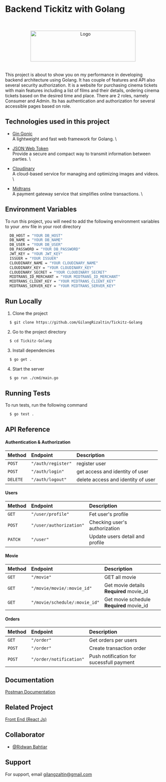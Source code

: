 # Backend Tickitz with Golang

<br>
<br>
<div align="center">
  <img src="https://res.cloudinary.com/doncmmfaa/image/upload/v1705476761/samples/Tickitz_1_qjg2bh.png" alt="Logo" width="340" height="100"/>
</div>
<br>
<br>
This project is about to show you on my performance in developing backend architecture using Golang. It has couple of features and API also several security authorization. It is a website for purchasing cinema tickets with main features including a list of films and their details, ordering cinema tickets based on the desired time and place. There are 2 roles, namely Consumer and Admin. Its has authentication and authorization for several accessible pages based on role.

## Technologies used in this project

- [Gin Gonic](https://pkg.go.dev/github.com/gin-gonic/gin#section-readme) \
  A lightweight and fast web framework for Golang. \

- [JSON Web Token](https://jwt.io/introduction) \
  Provide a secure and compact way to transmit information between parties. \

- [Cloudinary](https://cloudinary.com/documentation) \
  A cloud-based service for managing and optimizing images and videos. \

- [Midtrans](https://docs.midtrans.com/) \
  A payment gateway service that simplifies online transactions. \

## Environment Variables

To run this project, you will need to add the following environment variables to your .env file in your root directory

```bash
  DB_HOST = "YOUR DB_HOST"
  DB_NAME = "YOUR DB_NAME"
  DB_USER = "YOUR DB_USER"
  DB_PASSWORD = "YOUR DB_PASSWORD"
  JWT_KEY = "YOUR JWT_KEY"
  ISSUER = "YOUR ISSUER"
  CLOUDINARY_NAME = "YOUR CLOUDINARY_NAME"
  CLOUDINARY_KEY = "YOUR CLOUDINARY_KEY"
  CLOUDINARY_SECRET = "YOUR CLOUDINARY_SECRET"
  MIDTRANS_ID_MERCHANT = "YOUR MIDTRANS_ID_MERCHANT"
  MIDTRANS_CLIENT_KEY = "YOUR MIDTRANS_CLIENT_KEY"
  MIDTRANS_SERVER_KEY = "YOUR MIDTRANS_SERVER_KEY"
```

## Run Locally

1. Clone the project

```bash
  $ git clone https://github.com/GilangRizaltin/Tickitz-Golang
```

2. Go to the project directory

```bash
  $ cd Tickitz-Golang
```

3. Install dependencies

```bash
  $ go get .
```

4. Start the server

```bash
  $ go run ./cmd/main.go
```

## Running Tests

To run tests, run the following command

```bash
  $ go test .
```

## API Reference

#### Authentication & Authorization

| Method   | Endpoint           | Description                        |
| :------- | :----------------- | :--------------------------------- |
| `POST`   | `"/auth/register"` | register user                      |
| `POST`   | `"/auth/login"`    | get access and identity of user    |
| `DELETE` | `"/auth/logout"`   | delete access and identity of user |

#### Users

| Method  | Endpoint                | Description                     |
| :------ | :---------------------- | :------------------------------ |
| `GET`   | `"/user/profile"`       | Fet user's profile              |
| `POST`  | `"/user/authorization"` | Checking user's authorization   |
| `PATCH` | `"/user"`               | Update users detail and profile |

#### Movie

| Method | Endpoint                      | Description                              |
| :----- | :---------------------------- | :--------------------------------------- |
| `GET`  | `"/movie"`                    | GET all movie                            |
| `GET`  | `"/movie/movie/:movie_id"`    | Get movie details **Required** movie_id  |
| `GET`  | `"/movie/schedule/:movie_id"` | Get movie schedule **Required** movie_id |

#### Orders

| Method | Endpoint                | Description                              |
| :----- | :---------------------- | :--------------------------------------- |
| `GET`  | `"/order"`              | Get orders per users                     |
| `POST` | `"/order"`              | Create transaction order                 |
| `POST` | `"/order/notification"` | Push notification for sucessfull payment |

## Documentation

[Postman Documentation](https://documenter.getpostman.com/view/29696636/2s9Ykn8MDe)

## Related Project

[Front End (React Js)](https://github.com/GilangRizaltin/Tickitz-Frontend-Gilang)

## Collaborator

- [@Ridwan Bahtiar](https://github.com/ridwanbahtiar15)

## Support

For support, email gilangzaltin@gmail.com
